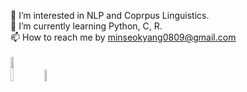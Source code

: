 🚀 I’m interested in NLP and Coprpus Linguistics.
<br/>🌱 I’m currently learning Python, C, R.
<br/>📫 How to reach me by minseokyang0809@gmail.com 
<br/><br/>
<a href="https://odanttoi.tistory.com/"><img src="https://img.shields.io/badge/Tech Blog-000000?style=for-the-badge&logo=Tistory&logoColor=white" width=10%></a>
<a href="https://rpubs.com/minseok0809/"><img src="https://img.shields.io/badge/RPubs-276DC3?style=for-the-badge&logo=R&logoColor=white" width=7%></a>
